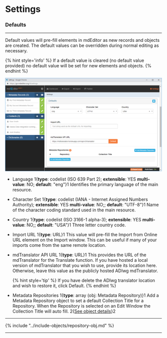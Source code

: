 # Settings
### Defaults
---

Default values will pre-fill elements in mdEditor as new records and objects are created.  The default values can be overridden during normal editing as necessary.  

{% hint style='info' %}
  If a default value is cleared (no default value provided) no default value will be set for new elements and objects.
{% endhint %}

![General Settings](/assets/reference/settings/settings-default.png)

* <span class="md-element">Language</span> 1{**type**: codelist (ISO 639 Part 2); **extensible**: YES **multi-value**: NO; **default**: "eng"}1 Identifies the primary language of the main resource.  
 
* <span class="md-element">Character Set</span> 1{**type**: codelist (IANA - Internet Assigned Numbers Authority); **extensible**: YES **multi-value**: NO;; **default**: "UTF-8"}1 Name of the character coding standard used in the main resource. 
 
* <span class="md-element">Country</span> 1{**type**: codelist (ISO 3166-1 alpha-3); **extensible**: YES **multi-value**: NO;; **default**: "USA"}1 Three letter country code. 

* <span class="md-element">Import URL</span> 1{**type**: URL}1  This value will pre-fill the <span class="md-element">Import from Online URL</span> element on the <span class="md-window">Import</span> window.  This can be useful if many of your imports come from the same remote location.

* <span class="md-element">mdTranslator API URL</span> 1{**type**: URL}1  This provides the URL of the mdTranslator for the <span class="md-window">Translate</span> function.  If you have hosted a local version of mdTranslator that you wish to use, provide its location here.  Otherwise, leave this value as the publicly hosted ADIwg mdTranslator.  

  {% hint style='tip' %}
  If you have delete the ADIwg translator location and wish to restore it, click <span class="btn btn-warning btn-xs">Default</span>.
  {% endhint %}

* <span class="md-element">Metadata Repositories</span> 1{**type**: array (obj: <span class="md-panel"> Metadata Repository</span>)}1  Add a <span class="md-panel">Metadata Repository</span> object to set a default <span class="md-element">Collection Title</span> for a <span class="md-element">Repository</span>.  When the <span class="md-element">Repository</span> is selected on an <span class="md-window">Edit Window</span> the <span class="md-element">Collection Title</span> will auto fill. 2{[See object details](#metadata-repository-object)}2 

---

{% include "../include-objects/repository-obj.md" %}

---
